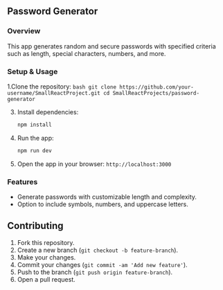 ## Password Generator

### Overview
This app generates random and secure passwords with specified criteria such as length, special characters, numbers, and more.

### Setup & Usage

1.Clone the repository:
    ```bash
    git clone https://github.com/your-username/SmallReactProject.git
    cd SmallReactProjects/password-generator
    ```

3. Install dependencies:
    ```bash
    npm install
    ```

4. Run the app:
    ```bash
    npm run dev 
    ```

5. Open the app in your browser: `http://localhost:3000`

### Features
- Generate passwords with customizable length and complexity.
- Option to include symbols, numbers, and uppercase letters.


## Contributing

1. Fork this repository.
2. Create a new branch (`git checkout -b feature-branch`).
3. Make your changes.
4. Commit your changes (`git commit -am 'Add new feature'`).
5. Push to the branch (`git push origin feature-branch`).
6. Open a pull request.

